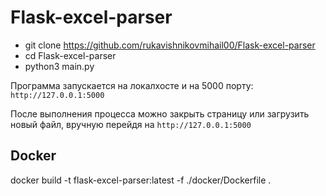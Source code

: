 # Flask-excel-parser

- git clone https://github.com/rukavishnikovmihail00/Flask-excel-parser
- cd Flask-excel-parser
- python3 main.py

Программа запускается на локалхосте и на 5000 порту:
`http://127.0.0.1:5000`

После выполнения процесса можно закрыть страницу или загрузить новый файл, вручную перейдя на `http://127.0.0.1:5000`

## Docker

docker build -t flask-excel-parser:latest -f ./docker/Dockerfile .